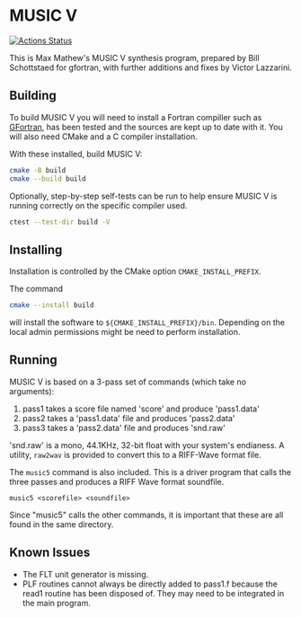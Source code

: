 # MUSIC V

[![Actions Status](https://github.com/vlazzarini/MUSICV/workflows/ci/badge.svg)](https://github.com/vlazzarini/MUSICV/actions)

This is Max Mathew's MUSIC V synthesis program, prepared by
Bill Schottstaed for gfortran, with further
additions and fixes by Victor Lazzarini.

## Building

To build MUSIC V you will need to install a Fortran compiller such
as [GFortran](http://gcc.gnu.org/wiki/GFortran), has been tested and the sources
are kept up to date with it. You will also need CMake and a C
compiler installation.

With these installed, build MUSIC V:

```sh
cmake -B build
cmake --build build
```

Optionally, step-by-step self-tests can be run to help ensure MUSIC V is running correctly on the specific compiler used.

```sh
ctest --test-dir build -V
```

## Installing

Installation is controlled by the CMake option
`CMAKE_INSTALL_PREFIX`.

The command

```sh
cmake --install build
```

will install the software to `${CMAKE_INSTALL_PREFIX}/bin`. Depending
on the local admin permissions might be need to perform installation.


## Running

MUSIC V is based on a 3-pass set of commands (which take no arguments):

1. pass1  takes a score file named 'score' and produce 'pass1.data'
2. pass2  takes a 'pass1.data' file and produces 'pass2.data'
3. pass3  takes a 'pass2.data' file and produces 'snd.raw'

'snd.raw' is a mono, 44.1KHz, 32-bit float with your system's
endianess. A utility, `raw2wav` is provided to convert this to a
RIFF-Wave format file.

The `music5` command is also included. This is a driver program that
calls the three passes and produces a RIFF Wave format
soundfile.

```
music5 <scorefile> <soundfile>
```

Since "music5" calls the other commands, it is
important that these are all found in the same directory.


Known Issues
------

- The FLT unit generator is missing.
- PLF routines cannot always be directly added to pass1.f because the read1
  routine has been disposed of. They may need to be integrated in the main
  program.
